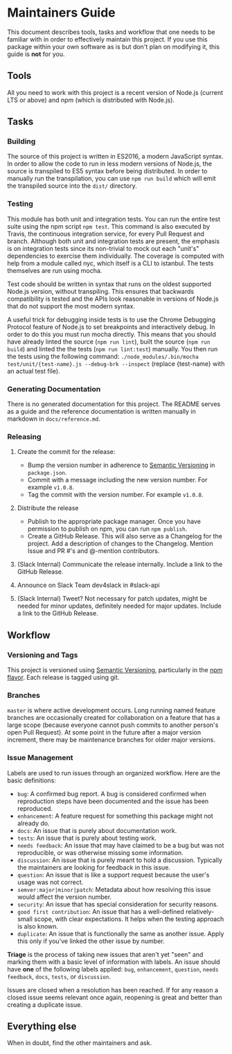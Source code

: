 # Maintainers Guide

This document describes tools, tasks and workflow that one needs to be familiar with in order to effectively maintain
this project. If you use this package within your own software as is but don't plan on modifying it, this guide is
**not** for you.

## Tools

All you need to work with this project is a recent version of Node.js (current LTS or above) and npm
(which is distributed with Node.js).

## Tasks

### Building

The source of this project is written in ES2016, a modern JavaScript syntax. In order to allow the
code to run in less modern versions of Node.js, the source is transpiled to ES5 syntax before
being distributed. In order to manually run the transpilation, you can use `npm run build` which
will emit the transpiled source into the `dist/` directory.

### Testing

This module has both unit and integration tests. You can run the entire test suite using the npm
script `npm test`. This command is also executed by Travis, the continuous integration service, for
every Pull Request and branch. Although both unit and integration tests are present, the emphasis
is on integration tests since its non-trivial to mock out each "unit's" dependencies to exercise
them individually. The coverage is computed with help from a module called nyc, which itself is a
CLI to istanbul. The tests themselves are run using mocha.

Test code should be written in syntax that runs on the oldest supported Node.js version, without
transpiling. This ensures that backwards compatibility is tested and the APIs look reasonable in
versions of Node.js that do not support the most modern syntax.

A useful trick for debugging inside tests is to use the Chrome Debugging Protocol feature of Node.js
to set breakpoints and interactively debug. In order to do this you must run mocha directly. This
means that you should have already linted the source (`npm run lint`), built the source
(`npm run build`) and linted the the tests (`npm run lint:test`) manually. You then run the tests
using the following command: `./node_modules/.bin/mocha test/unit/{test-name}.js --debug-brk --inspect`
(replace {test-name} with an actual test file).

### Generating Documentation

There is no generated documentation for this project. The README serves as a guide and the reference
documentation is written manually in markdown in `docs/reference.md`.

### Releasing

1.  Create the commit for the release:
    *  Bump the version number in adherence to [Semantic Versioning](http://semver.org/) in `package.json`.
    *  Commit with a message including the new version number. For example `v1.0.8`.
    *  Tag the commit with the version number. For example `v1.0.8`.

2.  Distribute the release
    *  Publish to the appropriate package manager. Once you have permission to publish on npm, you
       can run `npm publish`.
    *  Create a GitHub Release. This will also serve as a Changelog for the project. Add a
       description of changes to the Changelog. Mention Issue and PR #'s and @-mention
       contributors.

3.  (Slack Internal) Communicate the release internally. Include a link to the GitHub Release.

4.  Announce on Slack Team dev4slack in #slack-api

5.  (Slack Internal) Tweet? Not necessary for patch updates, might be needed for minor updates,
    definitely needed for major updates. Include a link to the GitHub Release.

## Workflow

### Versioning and Tags

This project is versioned using [Semantic Versioning](http://semver.org/), particularly in the
[npm flavor](https://docs.npmjs.com/getting-started/semantic-versioning). Each release is tagged
using git.

### Branches

`master` is where active development occurs. Long running named feature branches are occasionally
created for collaboration on a feature that has a large scope (because everyone cannot push commits
to another person's open Pull Request). At some point in the future after a major version increment,
there may be maintenance branches for older major versions.

### Issue Management

Labels are used to run issues through an organized workflow. Here are the basic definitions:

*  `bug`: A confirmed bug report. A bug is considered confirmed when reproduction steps have been
   documented and the issue has been reproduced.
*  `enhancement`: A feature request for something this package might not already do.
*  `docs`: An issue that is purely about documentation work.
*  `tests`: An issue that is purely about testing work.
*  `needs feedback`: An issue that may have claimed to be a bug but was not reproducible, or was otherwise missing some information.
*  `discussion`: An issue that is purely meant to hold a discussion. Typically the maintainers are looking for feedback in this issue.
*  `question`: An issue that is like a support request because the user's usage was not correct.
*  `semver:major|minor|patch`: Metadata about how resolving this issue would affect the version number.
*  `security`: An issue that has special consideration for security reasons.
*  `good first contribution`: An issue that has a well-defined relatively-small scope, with clear expectations. It helps when the testing approach is also known.
*  `duplicate`: An issue that is functionally the same as another issue. Apply this only if you've linked the other issue by number.

**Triage** is the process of taking new issues that aren't yet "seen" and marking them with a basic
level of information with labels. An issue should have **one** of the following labels applied:
`bug`, `enhancement`, `question`, `needs feedback`, `docs`, `tests`, or `discussion`.

Issues are closed when a resolution has been reached. If for any reason a closed issue seems
relevant once again, reopening is great and better than creating a duplicate issue.

## Everything else

When in doubt, find the other maintainers and ask.

